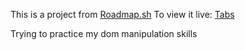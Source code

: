 This is a project from [Roadmap.sh](https://roadmap.sh/projects/simple-tabs)
To view it live: [Tabs](https://caals666.github.io/tabs-roadmapsh/)

Trying to practice my dom manipulation skills

